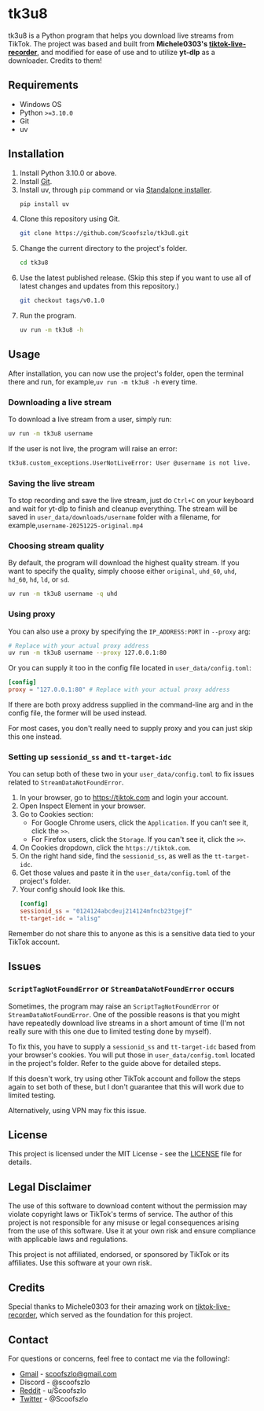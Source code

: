 # tk3u8

tk3u8 is a Python program that helps you download live streams from TikTok. The project was based and built from <b>Michele0303's [tiktok-live-recorder](https://github.com/Michele0303/tiktok-live-recorder)</b>, and modified for ease of use and to utilize <b>yt-dlp</b> as a downloader. Credits to them!


## Requirements
- Windows OS
- Python `>=3.10.0`
- Git
- uv

## Installation
1. Install Python 3.10.0 or above.
2. Install [Git](https://git-scm.com/downloads/win).
3. Install uv, through `pip` command or via [Standalone installer](https://docs.astral.sh/uv/getting-started/installation/#standalone-installer).
    ```sh
    pip install uv
    ```
4. Clone this repository using Git.
    ```sh
    git clone https://github.com/Scoofszlo/tk3u8.git
    ```
5. Change the current directory to the project's folder.
    ```sh
    cd tk3u8
    ```
6. Use the latest published release. (Skip this step if you want to use all of latest changes and updates from this repository.)
    ```sh
    git checkout tags/v0.1.0
    ```
7. Run the program.
    ```sh
    uv run -m tk3u8 -h
    ```

## Usage
After installation, you can now use the project's folder, open the terminal there and run, for example,`uv run -m tk3u8 -h` every time.

### Downloading a live stream

To download a live stream from a user, simply run:
```sh
uv run -m tk3u8 username
```

If the user is not live, the program will raise an error:
```sh
tk3u8.custom_exceptions.UserNotLiveError: User @username is not live.
```

### Saving the live stream

To stop recording and save the live stream, just do `Ctrl+C` on your keyboard and wait for yt-dlp to finish and cleanup everything. The stream will be saved in `user_data/downloads/username` folder with a filename, for example,`username-20251225-original.mp4`

### Choosing stream quality

By default, the program will download the highest quality stream. If you want to specify the quality, simply choose either `original`, `uhd_60`, `uhd`, `hd_60`, `hd`, `ld`, or `sd`.
```sh
uv run -m tk3u8 username -q uhd
```

### Using proxy

You can also use a proxy by specifying the `IP_ADDRESS:PORT` in `--proxy` arg:
```sh
# Replace with your actual proxy address
uv run -m tk3u8 username --proxy 127.0.0.1:80
```

Or you can supply it too in the config file located in `user_data/config.toml`:
```toml
[config]
proxy = "127.0.0.1:80" # Replace with your actual proxy address
```

If there are both proxy address supplied in the command-line arg and in the config file, the former will be used instead.

For most cases, you don't really need to supply proxy and you can just skip this one instead.

### Setting up `sessionid_ss` and `tt-target-idc`

You can setup both of these two in your `user_data/config.toml` to fix issues related to `StreamDataNotFoundError`.

1. In your browser, go to https://tiktok.com and login your account.
2. Open Inspect Element in your browser.
3. Go to Cookies section:
    - For Google Chrome users, click the `Application`. If you can't see it, click the `>>`.
    - For Firefox users, click the `Storage`. If you can't see it, click the `>>`.
4. On Cookies dropdown, click the `https://tiktok.com`.
5. On the right hand side, find the `sessionid_ss`, as well as the `tt-target-idc`.
6. Get those values and paste it in the `user_data/config.toml` of the project's folder.
7. Your config should look like this.
    ```toml
    [config]
    sessionid_ss = "0124124abcdeuj214124mfncb23tgejf"
    tt-target-idc = "alisg"
    ```

Remember do not share this to anyone as this is a sensitive data tied to your TikTok account.

## Issues

### `ScriptTagNotFoundError` or `StreamDataNotFoundError` occurs

Sometimes, the program may raise an `ScriptTagNotFoundError` or `StreamDataNotFoundError`. One of the possible reasons is that you might have repeatedly download live streams in a short amount of time (I'm not really sure with this one due to limited testing done by myself).

To fix this, you have to supply a `sessionid_ss` and `tt-target-idc` based from your browser's cookies. You will put those in `user_data/config.toml` located in the project's folder. Refer to the guide above for detailed steps.

If this doesn't work, try using other TikTok account and follow the steps again to set both of these, but I don't guarantee that this will work due to limited testing.

Alternatively, using VPN may fix this issue.

## License

This project is licensed under the MIT License - see the [LICENSE](LICENSE) file for details.

## Legal Disclaimer

The use of this software to download content without the permission may violate copyright laws or TikTok's terms of service. The author of this project is not responsible for any misuse or legal consequences arising from the use of this software. Use it at your own risk and ensure compliance with applicable laws and regulations.

This project is not affiliated, endorsed, or sponsored by TikTok or its affiliates. Use this software at your own risk.

## Credits

Special thanks to Michele0303 for their amazing work on [tiktok-live-recorder](https://github.com/Michele0303/tiktok-live-recorder), which served as the foundation for this project.

## Contact

For questions or concerns, feel free to contact me via the following!:
- [Gmail](mailto:scoofszlo@gmail.com) - scoofszlo@gmail.com
- Discord - @scoofszlo
- [Reddit](https://www.reddit.com/user/Scoofszlo/) - u/Scoofszlo
- [Twitter](https://twitter.com/Scoofszlo) - @Scoofszlo
